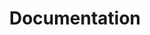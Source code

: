 ---
layout: techdoc
product: Notify
primary_nav: notify
phase: beta
section: documentation
title: Documentation
search: true

includes:
  - documentation/java-client
  - documentation/node-client
  - documentation/php-client
  - documentation/python-client
  - documentation/ruby-client

---